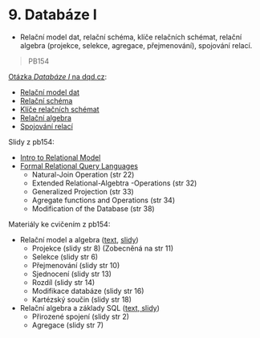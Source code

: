 # 9. Databáze I

* Relační model dat, relační schéma, klíče relačních schémat, relační algebra \(projekce, selekce, agregace, přejmenování\), spojování relací.

> PB154

[Otázka _Databáze I_ na dqd.cz](http://statnice.dqd.cz/home:prog:ap8):

* [Relační model dat](http://statnice.dqd.cz/home:prog:ap8#relacni_model_dat)
* [Relační schéma](http://statnice.dqd.cz/home:prog:ap8#relacni_schema)
* [Klíče relačních schémat](http://statnice.dqd.cz/home:prog:ap8#klice_relacnich_schemat)
* [Relační algebra](http://statnice.dqd.cz/home:prog:ap8#relacni_algebra)
* [Spojování relací](http://statnice.dqd.cz/home:prog:ap8#spojovani_relaci)

Slidy z pb154:

* [Intro to Relational Model](https://is.muni.cz/el/1433/podzim2016/PB154/um/02-ch2-relational-model.pdf)
* [Formal Relational Query Languages](https://is.muni.cz/el/1433/podzim2016/PB154/um/03-ch6-formal-query-languages.pdf)
  * Natural-Join Operation \(str 22\)
  * Extended Relational-Algebtra -Operations \(str 32\)
  * Generalized Projection \(str 33\)
  * Agregate functions and Operations \(str 34\)
  * Modification of the Database \(str 38\)

Materiály ke cvičením z pb154:

* Relační model a algebra \([text](https://is.muni.cz/auth/el/1433/podzim2014/PB154/worksheet/cv1-priprava-relAlgebra.pdf), [slidy](https://is.muni.cz/auth/el/1433/podzim2014/PB154/worksheet/cv1-cviceni-relAlgebra.pdf)\)
  * Projekce \(slidy str 8\) \(Zobecněná na str 11\)
  * Selekce \(slidy str 6\)
  * Přejmenování \(slidy str 10\)
  * Sjednocení \(slidy str 13\)
  * Rozdíl \(slidy str 14\)
  * Modifikace databáze \(slidy str 16\)
  * Kartézský součin \(slidy str 18\) 
* Relační algebra a základy SQL \([text](https://is.muni.cz/auth/el/1433/podzim2014/PB154/worksheet/cv2-pripra-relAlgebra_SQL.pdf),[ slidy](https://is.muni.cz/auth/el/1433/podzim2014/PB154/worksheet/cv2-student-relAlgebra_SQL.pdf)\)
  * Přirozené spojení \(slidy str 2\)
  * Agregace \(slidy str 7\)



